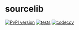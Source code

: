 # sourcelib

[![PyPI version](https://badge.fury.io/py/sourcelib.svg)](https://badge.fury.io/py/sourcelib)
[![tests](https://github.com/martvanrijthoven/source-lib/actions/workflows/tests.yml/badge.svg)](https://github.com/martvanrijthoven/source-lib/actions/workflows/tests.yml)
[![codecov](https://codecov.io/gh/martvanrijthoven/source-lib/branch/main/graph/badge.svg?token=HTW167NRS2)](https://codecov.io/gh/martvanrijthoven/source-lib)
